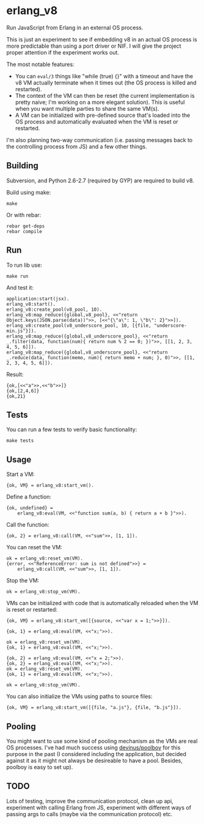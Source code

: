 # erlang_v8

Run JavaScript from Erlang in an external OS process.

This is just an experiment to see if embedding v8 in an actual OS process is
more predictable than using a port driver or NIF. I will give the project
proper attention if the experiment works out.

The most notable features:

- You can `eval/3` things like "while (true) {}" with a timeout and have the
  v8 VM actually terminate when it times out (the OS process is killed and
  restarted).
- The context of the VM can then be reset (the current implementation is
  pretty naive; I'm working on a more elegant solution). This is useful when
  you want multiple parties to share the same VM(s).
- A VM can be initialized with pre-defined source that's loaded into the OS
  process and automatically evaluated when the VM is reset or restarted.

I'm also planning two-way communication (i.e. passing messages back to the
controlling process from JS) and a few other things.

## Building

Subversion, and Python 2.6-2.7 (required by GYP) are required to build v8.

Build using make:

    make

Or with rebar:

    rebar get-deps
    rebar compile

## Run

To run lib use:

    make run

And test it:

    application:start(jsx).
    erlang_v8:start().
    erlang_v8:create_pool(v8_pool, 10).
    erlang_v8:map_reduce({global,v8_pool}, <<"return Object.keys(JSON.parse(data))">>, [<<"{\"a\": 1, \"b\": 2}">>]).
    erlang_v8:create_pool(v8_underscore_pool, 10, [{file, "underscore-min.js"}]).
    erlang_v8:map_reduce({global,v8_underscore_pool}, <<"return _.filter(data, function(num){ return num % 2 == 0; })">>, [[1, 2, 3, 4, 5, 6]]).
    erlang_v8:map_reduce({global,v8_underscore_pool}, <<"return _.reduce(data, function(memo, num){ return memo + num; }, 0)">>, [[1, 2, 3, 4, 5, 6]]).

Result:

    {ok,[<<"a">>,<<"b">>]}
    {ok,[2,4,6]}
    {ok,21}

## Tests

You can run a few tests to verify basic functionality:

    make tests

## Usage

Start a VM:

    {ok, VM} = erlang_v8:start_vm().

Define a function:

    {ok, undefined} =
        erlang_v8:eval(VM, <<"function sum(a, b) { return a + b }">>).

Call the function:

    {ok, 2} = erlang_v8:call(VM, <<"sum">>, [1, 1]).

You can reset the VM:

    ok = erlang_v8:reset_vm(VM).
    {error, <<"ReferenceError: sum is not defined">>} =
        erlang_v8:call(VM, <<"sum">>, [1, 1]).

Stop the VM:

    ok = erlang_v8:stop_vm(VM).

VMs can be initialized with code that is automatically reloaded when the VM is
reset or restarted:

    {ok, VM} = erlang_v8:start_vm([{source, <<"var x = 1;">>}]).

    {ok, 1} = erlang_v8:eval(VM, <<"x;">>).

    ok = erlang_v8:reset_vm(VM).
    {ok, 1} = erlang_v8:eval(VM, <<"x;">>).

    {ok, 2} = erlang_v8:eval(VM, <<"x = 2;">>).
    {ok, 2} = erlang_v8:eval(VM, <<"x;">>).
    ok = erlang_v8:reset_vm(VM).
    {ok, 1} = erlang_v8:eval(VM, <<"x;">>).

    ok = erlang_v8:stop_vm(VM).

You can also initialize the VMs using paths to source files:

    {ok, VM} = erlang_v8:start_vm([{file, "a.js"}, {file, "b.js"}]).

## Pooling

You might want to use some kind of pooling mechanism as the VMs are real OS
processes. I've had much success using
[devinus/poolboy](https://github.com/devinus/poolboy) for this purpose in the
past (I considered including the application, but decided against it as it
might not always be desireable to have a pool. Besides, poolboy is easy to set
up).

## TODO

Lots of testing, improve the communication protocol, clean up api, experiment
with calling Erlang from JS, experiment with different ways of passing args to
calls (maybe via the communication protocol) etc.
